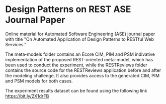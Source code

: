 # Design Patterns on REST ASE Journal Paper
Online material for Automated Software Engineering (ASE) journal paper with title "On Automated Application of Design Patterns to RESTful Web Services."

The meta-models folder contains an Ecore CIM, PIM and PSM indivative implementation of the proposed REST-oriented meta-model, which has been used to conduct the experiment, while the RESTReviews folder contains the source code for the RESTReviews application before and after the modeling challenge. It also provides access to the generated CIM, PIM and PSM models for both cases.

The experiment results dataset can be found using the following link https://bit.ly/2X1drFB 
